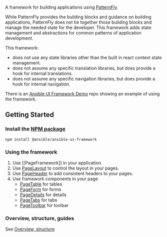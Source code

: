 A framework for building applications using [PatternFly](https://www.patternfly.org).

While PatternFly provides the building blocks and guidance on building applications, PatternFly does not tie together those building blocks and manage the needed state for the developer. This framework adds state management and abstractions for common patterns of application development.

This framework:

- does not use any state libraries other than the built in react context state management.
- does not assume any specific translation libraries, but does provide a hook for internal translations.
- does not assume any specific navigation libraries, but does provide a hook for internal navigation.

There is an [Ansible UI Framework Demo](https://github.com/jamestalton/ansible-ui-framework-demo) repo showing an example of using the framework.

## Getting Started

### Install the [NPM package](https://www.npmjs.com/package/@ansible/ansible-ui-framework)

```
npm install @ansible/ansible-ui-framework
```

### Using the framework

1. Use [[PageFramework]] in your application.
2. Use [PageLayout](./PageLayout) to control the layout in your pages.
3. Use [PageHeader](./PageHeader) to add consistent headers to your pages.
4. Use framework components in your page
   - [PageTable](./PageTable) for tables
   - [PageForm](./PageForm) for forms
   - [PageDetails](./PageDetails) for details
   - [PageTabs](./PageTabs) for tabs
   - [PageToolbar](./PageToolbar) for toolbar

### Overview, structure, guides

See [Overview, structure](./Overview,-structure)

